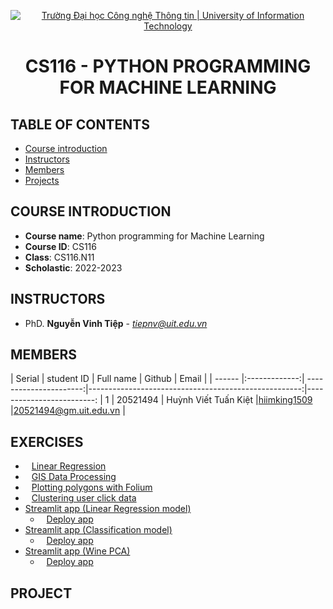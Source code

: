 <p align="center">
  <a href="https://www.uit.edu.vn/" title="Trường Đại học Công nghệ Thông tin" style="border: 5;">
    <img src="https://i.imgur.com/WmMnSRt.png" alt="Trường Đại học Công nghệ Thông tin | University of Information Technology">
  </a>
</p>

<!-- Title -->
<h1 align="center"><b>CS116 - PYTHON PROGRAMMING FOR MACHINE LEARNING</b></h1>



## TABLE OF CONTENTS
* [ Course introduction](#gioithieumonhoc)
* [ Instructors](#giangvien)
* [ Members](#thanhvien)
* [ Projects](#doan)

## COURSE INTRODUCTION
<a name="gioithieumonhoc"></a>
* **Course name**: Python programming for Machine Learning
* **Course ID**: CS116
* **Class**: CS116.N11
* **Scholastic**: 2022-2023

## INSTRUCTORS
<a name="giangvien"></a>
* PhD. **Nguyễn Vinh Tiệp** - *tiepnv@uit.edu.vn*

## MEMBERS
<a name="thanhvien"></a>
| Serial    | student ID          | Full name              | Github                                               | Email                   |
| ------ |:-------------:| ----------------------:|-----------------------------------------------------:|-------------------------:
| 1      | 20521494      | Huỳnh Viết Tuấn Kiệt |[hiimking1509](https://github.com/HiImKing1509)          |20521494@gm.uit.edu.vn   |

## EXERCISES
* <a href="https://github.com/HiImKing1509/CS116_Python_for_Machine_Learning/tree/master/01_Linear_Regression" style="border: 5; margin-left: 10;">Linear Regression</a></br>
* <a href="https://github.com/HiImKing1509/CS116_Python_for_Machine_Learning/tree/master/02_GIS_Data_Processing" style="border: 5; margin-left: 10;">GIS Data Processing</a></br>
* <a href="https://github.com/HiImKing1509/CS116_Python_for_Machine_Learning/tree/master/03_Plotting_polygons_with_Folium" style="border: 5; margin-left: 10;">Plotting polygons with Folium</a></br>
* <a href="https://github.com/HiImKing1509/CS116_Python_for_Machine_Learning/tree/master/04_%20Clustering_user_click_data" style="border: 5; margin-left: 10;">Clustering user click data</a></br>
* <a href="https://github.com/HiImKing1509/CS116_Python_for_Machine_Learning/tree/master/05_Streamlit_Linear_Regression">Streamlit app (Linear Regression model)</a>
  * <a href="https://05-streamlit-linear-regressionstreamlit-linear-regress-xhim57.streamlit.app/" style="border: 5; margin-left: 10;">Deploy app</a> 
* <a href="https://github.com/HiImKing1509/CS116_Python_for_Machine_Learning/tree/master/06_Streamlit_Classification">Streamlit app (Classification model)</a>
  * <a href="https://hiimking1509-cs116-pytho-06-streamlit-classificationmain-77j508.streamlit.app/" style="border: 5; margin-left: 10;">Deploy app</a>
* <a href="">Streamlit app (Wine PCA)</a>
  * <a href="" style="border: 5; margin-left: 10;">Deploy app</a>

## PROJECT
<a name="doan"></a>
